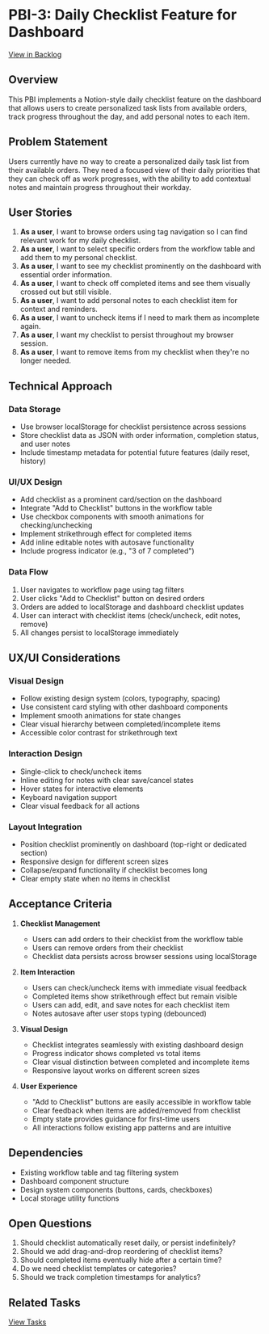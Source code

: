 # PBI-3: Daily Checklist Feature for Dashboard

[View in Backlog](../backlog.md#user-content-3)

## Overview

This PBI implements a Notion-style daily checklist feature on the dashboard that allows users to create personalized task lists from available orders, track progress throughout the day, and add personal notes to each item.

## Problem Statement

Users currently have no way to create a personalized daily task list from their available orders. They need a focused view of their daily priorities that they can check off as work progresses, with the ability to add contextual notes and maintain progress throughout their workday.

## User Stories

1. **As a user**, I want to browse orders using tag navigation so I can find relevant work for my daily checklist.
2. **As a user**, I want to select specific orders from the workflow table and add them to my personal checklist.
3. **As a user**, I want to see my checklist prominently on the dashboard with essential order information.
4. **As a user**, I want to check off completed items and see them visually crossed out but still visible.
5. **As a user**, I want to add personal notes to each checklist item for context and reminders.
6. **As a user**, I want to uncheck items if I need to mark them as incomplete again.
7. **As a user**, I want my checklist to persist throughout my browser session.
8. **As a user**, I want to remove items from my checklist when they're no longer needed.

## Technical Approach

### Data Storage

- Use browser localStorage for checklist persistence across sessions
- Store checklist data as JSON with order information, completion status, and user notes
- Include timestamp metadata for potential future features (daily reset, history)

### UI/UX Design

- Add checklist as a prominent card/section on the dashboard
- Integrate "Add to Checklist" buttons in the workflow table
- Use checkbox components with smooth animations for checking/unchecking
- Implement strikethrough effect for completed items
- Add inline editable notes with autosave functionality
- Include progress indicator (e.g., "3 of 7 completed")

### Data Flow

1. User navigates to workflow page using tag filters
2. User clicks "Add to Checklist" button on desired orders
3. Orders are added to localStorage and dashboard checklist updates
4. User can interact with checklist items (check/uncheck, edit notes, remove)
5. All changes persist to localStorage immediately

## UX/UI Considerations

### Visual Design

- Follow existing design system (colors, typography, spacing)
- Use consistent card styling with other dashboard components
- Implement smooth animations for state changes
- Clear visual hierarchy between completed/incomplete items
- Accessible color contrast for strikethrough text

### Interaction Design

- Single-click to check/uncheck items
- Inline editing for notes with clear save/cancel states
- Hover states for interactive elements
- Keyboard navigation support
- Clear visual feedback for all actions

### Layout Integration

- Position checklist prominently on dashboard (top-right or dedicated section)
- Responsive design for different screen sizes
- Collapse/expand functionality if checklist becomes long
- Clear empty state when no items in checklist

## Acceptance Criteria

1. **Checklist Management**

   - Users can add orders to their checklist from the workflow table
   - Users can remove orders from their checklist
   - Checklist data persists across browser sessions using localStorage

2. **Item Interaction**

   - Users can check/uncheck items with immediate visual feedback
   - Completed items show strikethrough effect but remain visible
   - Users can add, edit, and save notes for each checklist item
   - Notes autosave after user stops typing (debounced)

3. **Visual Design**

   - Checklist integrates seamlessly with existing dashboard design
   - Progress indicator shows completed vs total items
   - Clear visual distinction between completed and incomplete items
   - Responsive layout works on different screen sizes

4. **User Experience**
   - "Add to Checklist" buttons are easily accessible in workflow table
   - Clear feedback when items are added/removed from checklist
   - Empty state provides guidance for first-time users
   - All interactions follow existing app patterns and are intuitive

## Dependencies

- Existing workflow table and tag filtering system
- Dashboard component structure
- Design system components (buttons, cards, checkboxes)
- Local storage utility functions

## Open Questions

1. Should checklist automatically reset daily, or persist indefinitely?
2. Should we add drag-and-drop reordering of checklist items?
3. Should completed items eventually hide after a certain time?
4. Do we need checklist templates or categories?
5. Should we track completion timestamps for analytics?

## Related Tasks

[View Tasks](./tasks.md)
